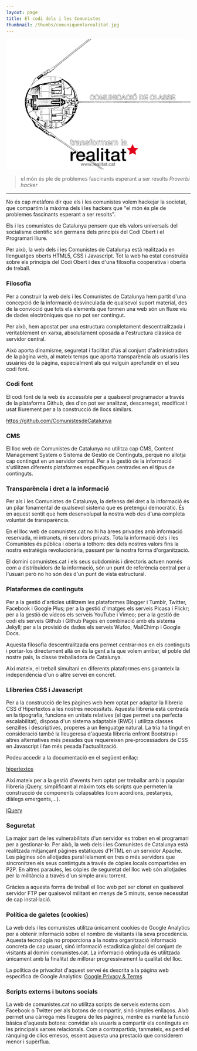 ```yaml
---
layout: page
title: El codi dels i les Comunistes
thumbnail: /thumbs/comuniquemlarealitat.jpg
---
```


<img src="thumbs/comuniquemlarealitat.jpg" alt="Comuniquem la realitat">

<blockquote class="book-quote l">el món és ple de problemes fascinants esperant a ser resolts <cite>Proverbi hacker</cite></blockquote><hr>

No és cap metàfora dir que els i les comunistes volem hackejar la societat, que compartim la màxima dels i les hackers que "el món és ple de problemes fascinants esperant a ser resolts".

Els i les comunistes de Catalunya pensem que els valors universals del socialisme científic són germans dels principis del Codi Obert i el Programari lliure.

Per això, la web dels i les Comunistes de Catalunya està realitzada en llenguatges oberts HTML5, CSS i Javascript. Tot la web ha estat construïda sobre els principis del Codi Obert i des d'una filosofia cooperativa i oberta de treball.

### Filosofia

Per a construir la web dels i les Comunistes de Catalunya hem partit d'una concepció de la informació desvinculada de qualsevol suport material, des de la convicció que tots els elements que formen una web són un fluxe viu de dades electròniques que no pot ser contingut.

Per això, hem apostat per una estructura completament descentralitzada i veritablement en xarxa, absolutament oposada a l'estructura clàssica de servidor central.

Això aporta dinamisme, seguretat i facilitat d'ús al conjunt d'administradors de la pàgina web, al mateix temps que aporta transparència als usuaris i les usuàries de la pàgina, especialment als qui vulguin aprofundir en el seu codi font.

### Codi font

El codi font de la web és accessible per a qualsevol programador a través de la plataforma Github, des d'on pot ser analitzat, descarregat, modificat i usat lliurement per a la construcció de llocs similars.

<div class="button-centered"><a href="https://github.com/ComunistesdeCatalunya/comunistesdecatalunya.github.io" class="button flat red" title="Comunistes de Catalunya a Github">https://github.com/ComunistesdeCatalunya</a></div>

### CMS

El lloc web de Comunistes de Catalunya no utilitza cap CMS, Content Management System o Sistema de Gestió de Continguts, perquè no allotja cap contingut en un servidor central. Per a la gestió de la informació s'utilitzen diferents plataformes específiques centrades en el tipus de continguts.

### Transparència i dret a la informació

Per als i les Comunistes de Catalunya, la defensa del dret a la informació és un pilar fonamental de qualsevol sistema que es pretengui democràtic. És en aquest sentit que hem desenvolupat la nostra web des d'una completa voluntat de transparència.

En el lloc web de comunistes.cat no hi ha àrees privades amb informació reservada, ni intranets, ni servidors privats. Tota la informació dels i les Comunistes és pública i oberta a tothom: des dels nostres valors fins la nostra estratègia revolucionària, passant per la nostra forma d'organització.

El domini comunistes.cat i els seus subdominis i directoris actuen només com a distribuïdors de la informació, són un punt de referència central per a l'usuari però no ho són des d'un punt de vista estructural.

### Plataformes de continguts

Per a la gestió d'articles utilitzem les plataformes Blogger i Tumblr, Twitter, Facebook i Google Plus; per a la gestió d'imatges els serveis Picasa i Flickr; per a la gestió de vídeos els serveis YouTube i Vimeo; per a la gestió de codi els serveis Github i Github Pages en combinació amb els sistema Jekyll; per a la provisió de dades els serveis Wufoo, MailChimp i Google Docs.

Aquesta filosofia descentralitzada ens permet centrar-nos en els continguts i portar-los directament allà on és la gent a la que volem arribar, el poble del nostre país, la classe treballadora de Catalunya.

Així mateix, el treball simultani en diferents plataformes ens garanteix la independència d'un o altre servei en concret. 

### Llibreries CSS i Javascript

Per a la construcció de les pàgines web hem optat per adaptar la llibreria CSS d'Hipertextos a les nostres necessitats. Aquesta llibreria està centrada en la tipografia, funciona en unitats relatives (el que permet una perfecta escalabilitat), disposa d'un sistema adaptable (RWD) i utilitza classes senzilles i descriptives, properes a un llenguatge natural. La tria ha tingut en consideració també la lleugeresa d'aquesta llibreria enfront Bootstrap i altres alternatives més pesades que requereixen pre-processadors de CSS en Javascript i fan més pesada l'actualització. 

Podeu accedir a la documentació en el següent enllaç:

<div class="button-centered"><a href="https://github.com/hipertextos/hipertextosfw-v0.8" class="button flat asphalt" title="Hipertextos Framework a Github">hipertextos</a></div>

Així mateix per a la gestió d'events hem optat per treballar amb la popular llibreria jQuery, simplificant al màxim tots els scripts que permeten la construcció de components colapsables (com acordions, pestanyes, diàlegs emergents,...).

<div class="button-centered"><a href="https://github.com/jquery/jquery" class="button flat asphalt" title="jQuery a Github">jQuery</a></div>

### Seguretat

La major part de les vulnerabilitats d'un servidor es troben en el programari per a gestionar-lo. Per això, la web dels i les Comunistes de Catalunya està realitzada mitjançant pàgines estàtiques d'HTML en un servidor Apache. Les pàgines són allotjades paral·lelament en tres o més servidors que sincronitzen els seus contintguts a través de còpies locals compartides en P2P. En altres paraules, les còpies de seguretat del lloc web són allotjades per la militància a través d'un simple arxiu torrent.

Gràcies a aquesta forma de treball el lloc web pot ser clonat en qualsevol servidor FTP per qualsevol militant en menys de 5 minuts, sense necessitat de cap instal·lació.

### Política de galetes (cookies)

<p>La web dels i les comunistes utilitza únicament cookies de Google Analytics per a obtenir informació sobre el nombre de visitants i la seva procedència. Aquesta tecnologia no proporciona a la nostra organització informació concreta de cap usuari, sinó informació estadística global del conjunt de visitants al domini comunistes.cat. La informació obtinguda és utilitzada únicament amb la finalitat de millorar progressivament la qualitat del lloc.</p>
<p>La política de privacitat d'aquest servei és descrita a la pàgina web específica de Google Analytics: <a href="http://www.google.com/policies/privacy/" title="Google Privacy & Terms">Google Privacy & Terms</a></p>

### Scripts externs i butons socials

La web de comunistes.cat no utilitza scripts de serveis externs com Facebook o Twitter per als botons de compartir, sinó simples enllaços. Això permet una càrrega més lleugera de les pàgines, mentre es manté la funció bàsica d'aquests botons: convidar als usuaris a compartir els continguts en les principals xarxes relacionals. Com a contrapartida, tanmateix, es perd el rànquing de clics emesos, essent aquesta una prestació que considerem menor i supèrflua.
